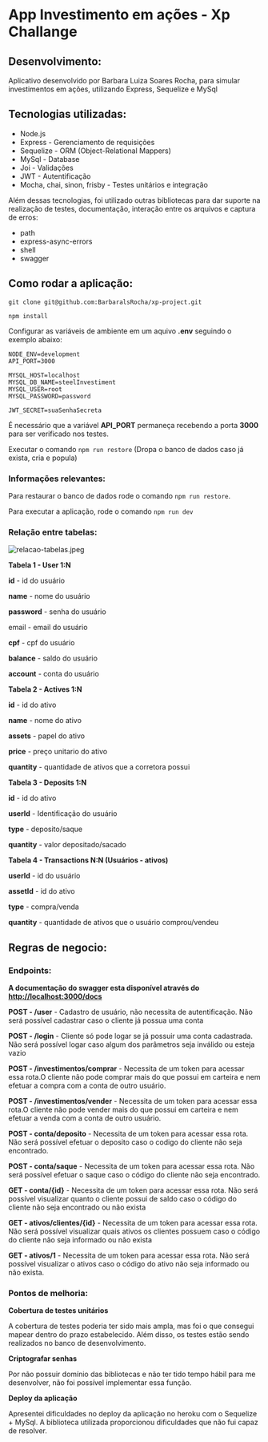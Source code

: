 # App Investimento em ações - Xp Challange

## **Desenvolvimento:**

Aplicativo desenvolvido por Barbara Luiza Soares Rocha, para simular investimentos em ações, utilizando Express, Sequelize e MySql 

## Tecnologias utilizadas:

- Node.js
- Express - Gerenciamento de requisições
- Sequelize - ORM (Object-Relational Mappers)
- MySql - Database
- Joi - Validações
- JWT - Autentificação
- Mocha, chai, sinon, frisby - Testes unitários e integração

Além dessas tecnologias, foi utilizado outras bibliotecas para dar suporte na realização de testes, documentação, interação entre os arquivos e captura de erros: 

- path
- express-async-errors
- shell
- swagger

## Como rodar a aplicação:

`git clone git@github.com:BarbaralsRocha/xp-project.git`

`npm install`

Configurar as variáveis de ambiente em um aquivo **.env** seguindo o exemplo abaixo: 

```
NODE_ENV=development
API_PORT=3000

MYSQL_HOST=localhost
MYSQL_DB_NAME=steelInvestiment
MYSQL_USER=root
MYSQL_PASSWORD=password

JWT_SECRET=suaSenhaSecreta
```

É necessário que a variável **API_PORT** permaneça recebendo a porta **3000** para ser verificado nos testes.

Executar o comando `npm run restore` (Dropa o banco de dados caso já exista, cria e popula) 

### **Informações relevantes:**

Para restaurar o banco de dados rode o comando `npm run restore`.

Para executar a aplicação, rode o comando `npm run dev`

### Relação entre tabelas:

![relacao-tabelas.jpeg](App%20Investimento%20em%20ac%CC%A7o%CC%83es%20-%20Xp%20Challange%20061ef600826a4926b1dad407bb80fbb0/relacao-tabelas.jpeg)

**Tabela 1 - User 1:N** 

**id** - id do usuário

**name** - nome do usuário

**password** - senha do usuário 

email - email do usuário

**cpf** - cpf do usuário

**balance** - saldo do usuário

**account** - conta do usuário

**Tabela 2 - Actives 1:N** 

**id** - id do ativo

**name** - nome do ativo

**assets** - papel do ativo

**price** - preço unitario do ativo

**quantity** - quantidade de ativos que a corretora possui

**Tabela 3 - Deposits 1:N** 

**id** - id do ativo

**userId** - Identificação do usuário

**type** - deposito/saque

**quantity** - valor depositado/sacado

**Tabela 4 - Transactions N:N (Usuários - ativos)**

**userId** - id do usuário

**assetId** - id do ativo

**type** - compra/venda

**quantity** - quantidade de ativos que o usuário comprou/vendeu

## **Regras de negocio:**

### **Endpoints:**

**A documentação do swagger esta disponível através do [http://localhost:3000/docs](http://localhost:3000/docs)**

**POST - /user** - Cadastro de usuário, não necessita de autentificação. Não será possível cadastrar caso o cliente já possua uma conta

**POST - /login** - Cliente só pode logar se já possuir uma conta cadastrada. Não será possível logar caso algum dos parâmetros seja inválido ou esteja vazio

**POST - /investimentos/comprar** - Necessita de um token para acessar essa rota.O cliente não pode comprar mais do que possui em carteira e nem efetuar a compra com a conta de outro usuário.

**POST - /investimentos/vender** - Necessita de um token para acessar essa rota.O cliente não pode vender mais do que possui em carteira e nem efetuar a venda com a conta de outro usuário.

**POST - conta/deposito** - Necessita de um token para acessar essa rota. Não será possível efetuar o deposito caso o codigo do cliente não seja encontrado.

**POST - conta/saque** - Necessita de um token para acessar essa rota. Não será possível efetuar o saque caso o código do cliente não seja encontrado.

**GET - conta/{id}** - Necessita de um token para acessar essa rota. Não será possível visualizar quanto o cliente possui de saldo caso o código do cliente não seja encontrado ou não exista

**GET - ativos/clientes/{id}** - Necessita de um token para acessar essa rota. Não será possível visualizar quais ativos os clientes possuem caso o código do cliente não seja informado ou não exista

**GET - ativos/1**  - Necessita de um token para acessar essa rota. Não será possível visualizar o ativos caso o código do ativo não seja informado ou não exista.

### Pontos de melhoria:

**Cobertura de testes unitários** 

 A cobertura de testes poderia ter sido mais ampla, mas foi o que consegui mapear dentro do prazo estabelecido. Além disso, os testes estão sendo realizados no banco de desenvolvimento.

**Criptografar senhas** 

Por não possuir domínio das bibliotecas e não ter tido tempo hábil para me desenvolver, não foi possível implementar essa função.

**Deploy da aplicação** 

Apresentei dificuldades no deploy da aplicação no heroku com o Sequelize + MySql. A biblioteca utilizada proporcionou dificuldades que não fui capaz de resolver.
